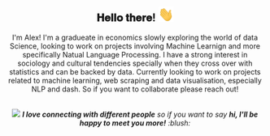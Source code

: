 
<div align="center">
<h2> 𝐇𝐞𝐥𝐥𝐨 𝐭𝐡𝐞𝐫𝐞!  <img src="https://github.com/ABSphreak/ABSphreak/blob/master/gifs/Hi.gif" width="30px"></h2> 

</div>

<div align="center" width="50">

<!--Introduction -->
I'm Alex! I'm a gradueate in economics slowly exploring the world of data Science, looking to work on projects involving Machine Learnign and more specifically Natual Language Processing. I have a strong interest in sociology and cultural tendencies specially when they cross over with statistics and can be backed by data.
Currently looking to work on projects related to machine learning, web scraping and data visualisation, especially NLP and dash. So if you want to collaborate please reach out!

<br>
<img src="https://media.giphy.com/media/LnQjpWaON8nhr21vNW/giphy.gif" width="40"> <em><b>I love connecting with different people</b> so if you want to say <b>hi, I'll be happy to meet you more!</b> :blush:</em>

